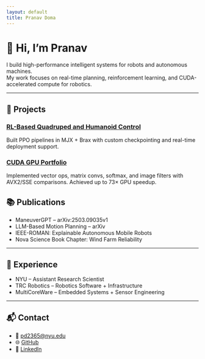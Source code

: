 ```yaml
---
layout: default
title: Pranav Doma
---
```


# 👋 Hi, I’m Pranav

I build high-performance intelligent systems for robots and autonomous machines.  
My work focuses on real-time planning, reinforcement learning, and CUDA-accelerated compute for robotics.

---

## 🚀 Projects

### [RL-Based Quadruped and Humanoid Control](https://github.com/pranavreddy23/...)  
Built PPO pipelines in MJX + Brax with custom checkpointing and real-time deployment support.

### [CUDA GPU Portfolio](https://github.com/pranavreddy23/...)  
Implemented vector ops, matrix convs, softmax, and image filters with AVX2/SSE comparisons. Achieved up to 73× GPU speedup.

## 📚 Publications

- ManeuverGPT – arXiv:2503.09035v1  
- LLM-Based Motion Planning – arXiv  
- IEEE-ROMAN: Explainable Autonomous Mobile Robots  
- Nova Science Book Chapter: Wind Farm Reliability

---

## 💼 Experience

- NYU – Assistant Research Scientist  
- TRC Robotics – Robotics Software + Infrastructure  
- MultiCoreWare – Embedded Systems + Sensor Engineering

---

## 📬 Contact

- 📧 pd2365@nyu.edu  
- 🌐 [GitHub](https://github.com/pranavreddy23)  
- 🔗 [LinkedIn](https://linkedin.com/in/pranavr0323)

